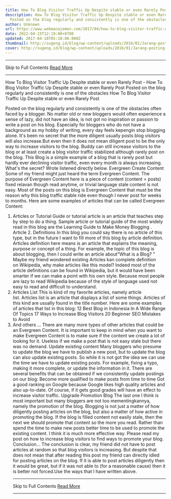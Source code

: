 ```yaml
---
title: How To Blog Visitor Traffic Up Despite stable or even Rarely Post
description: How To Blog Visitor Traffic Up Despite stable or even Rarely Post
  Posted on the blog regularly and consistently is one of the obstacles
author: Unknown
url: https://www.webmanajemen.com/2017/04/how-to-blog-visitor-traffic-up-despite.html
date: 2022-04-15T12:19:00+0700
updated: 2017-04-18T05:18:00.000Z
thumbnail: http://sugeng.id/blog/wp-content/uploads/2016/01/Jarang-posting-400x336.png
cover: http://sugeng.id/blog/wp-content/uploads/2016/01/Jarang-posting-400x336.png
---
```


<hr/> Skip to Full Contents <a href="https://www.webmanajemen.com/2017/04/how-to-blog-visitor-traffic-up-despite.html" rel="follow" class="button" id="read-more">Read More</a> <hr/> How To Blog Visitor Traffic Up Despite stable or even Rarely Post - How To Blog Visitor Traffic Up Despite stable or even Rarely Post Posted on the blog regularly and consistently is one of the obstacles How To Blog Visitor Traffic Up Despite stable or even Rarely Post


Posted on the blog regularly and consistently is one of the obstacles often faced by a blogger.
No matter old or new bloggers would often experience a sense of lazy, did not have an idea, is not got no inspiration or passion to write a post on his blog.
Especially for bloggers who do not have a background as my hobby of writing, every day feels kepengin stop blogging alone.
It's been no secret that the more diligent usually posts blog visitors will also increase.But even then it does not mean diligent post to be the only way to increase visitors to the blog.
Buddy can still increase visitors to the blog or at least create a blog visitor traffic stabilized although rarely post on the blog.
This Blog is a simple example of a blog that is rarely post but hardly ever declining visitor traffic, even every month is always increasing.
What's the secret?
Wrote listened directly below.
Evergreen Create Content
Some of my friend might just heard the term Evergreen Content. The purpose of Evergreen Content here is a piece of content (content = posts) fixed relavan though read anytime, or trivial language stale content is not easy.
Most of the posts on this blog is Evergreen Content that must be the reason why this blog traffic stable ride even though I never post for weeks to months.
Here are some examples of articles that can be called Evergreen Content:
1. Articles or Tutorial
Guide or tutorial article is an article that teaches step by step to do a thing.
Sample article or tutorial guide of the most widely read in this blog are the Learning Guide to Make Money Blogging .
Article 2. Definitions
In this blog you could say there is no article of this type, but in the future I want to fill more of this blog by article definition.
Articles definition here means is an article that explains the meaning, purpose or concept of a thing.
For example, the topic of this blog is about blogging, then I could write an article about"What is a Blog? "
Maybe my friend wondered existing Articles kan complete definition on Wikipedia, why make articles like this model?
Indeed most of the article definitions can be found in Wikipedia, but it would have been smarter if we can make a point with his own style.
Because most people are lazy to read Wikipedia because of the style of language used not easy to read and difficult to understand.
3. Articles List
This is kind of my favorite articles, namely article list. Articles list is an article that displays a list of some things. Articles of this kind are usually found in the title number.
Here are some examples of articles that list in this blog:
12 Best Blog in Indonesia In A Wide Range Of Topics
17 Ways to Increase Blog Visitors
20 Beginner SEO Mistakes to Avoid
4. And others ...
There are many more types of other articles that could be an Evergreen Content.
It is important to keep in mind when you want to make Evergreen Content is to make sure if the content we create a lot of looking for it.
Useless if we make a post that is not easy stale but there was no demand.
Update existing content
Many bloggers who presume to update the blog we have to publish a new post, but to update the blog can also update existing posts.
So while it is not got the idea we can use the time we have to update existing posts. For example, fixing a typo, making it more complete, or update the information in it.
There are several benefits that can be obtained if we consistently update postings on our blog:
Become more qualified to make posts from time to time
Got a good ranking on Google because Google likes high quality articles and also up-to-date.
Of course, if it gets good grades will have an effect to increase visitor traffic.
Upgrade Promotion Blog
The last one I think is most important but many bloggers are not too mementingkannya, namely the promotion of the blog.
Blogging is not just a matter of how diligently posting articles on the blog, but also a matter of how active in promoting the blog.
If the blog is filled content not easily stale, then the next we should promote that content so the more you read.
Rather than spend the time to make new posts better time to be used to promote the existing content. I think it is much more effective way.
Please read my post on how to increase blog visitors to find ways to promote your blog.
Conclusion…
The conclusion is clear, my friend did not have to post articles at random so that blog visitors is increasing. But despite that does not mean that after reading this post my friend can directly idled for posting articles on the blog.
If it is able to post articles diligently then it would be great, but if it was not able to (for a reasonable cause) then it is better not forced.Use the ways that I have written above. <hr/> Skip to Full Contents <a href="https://www.webmanajemen.com/2017/04/how-to-blog-visitor-traffic-up-despite.html" rel="follow" class="button" id="read-more">Read More</a> <hr/>